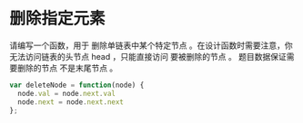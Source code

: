 # 删除指定元素

请编写一个函数，用于 删除单链表中某个特定节点 。在设计函数时需要注意，你无法访问链表的头节点 head ，只能直接访问 要被删除的节点 。
题目数据保证需要删除的节点 不是末尾节点 。

```js
var deleteNode = function(node) {
  node.val = node.next.val
  node.next = node.next.next
};
```
